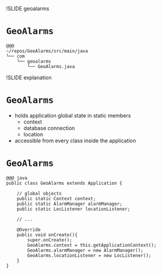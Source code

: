 !SLIDE geoalarms

# `GeoAlarms` #

    @@@
    ~/repos/GeoAlarms/src/main/java
    └── com
        └── geoalarms
            └── GeoAlarms.java

!SLIDE explanation

# `GeoAlarms` #

* holds application global state in static members  
  * context  
  * database connection
  * location  
* accessible from every class inside the application

<!SLIDE smaller>

# `GeoAlarms` #

    @@@ java
    public class GeoAlarms extends Application {

        // global objects
        public static Context context;
        public static AlarmManager alarmManager;
        public static LocListener locationListener;

        // ...

        @Override
        public void onCreate(){
            super.onCreate();
            GeoAlarms.context = this.getApplicationContext();
            GeoAlarms.alarmManager = new AlarmManager();
            GeoAlarms.locationListener = new LocListener();
        }
    }
